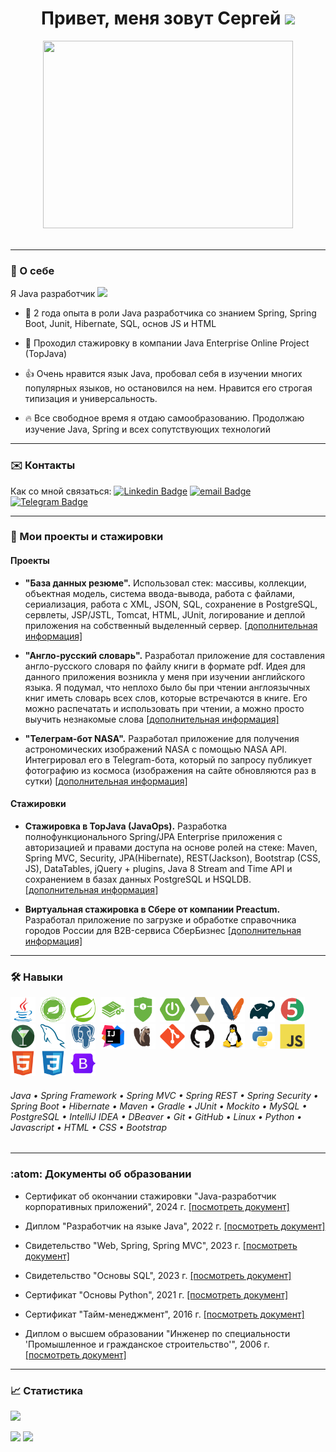<div id="header" align="center">
  <h1>
    Привет, меня зовут Сергей
    <img src="https://media.giphy.com/media/hvRJCLFzcasrR4ia7z/giphy.gif" width="30px"/>
  </h1>
</div>

<div id="picture" align="center">
  <img src="https://media.giphy.com/media/R03zWv5p1oNSQd91EP/giphy.gif" width="400" height="300"/>
</div>

<div id="view icon" align="center">
      <img src="https://komarev.com/ghpvc/?username=sng78&style=flat-square&color=blue" alt=""/>
</div>

---

### :man: О себе

Я Java разработчик <img src="https://media.giphy.com/media/WUlplcMpOCEmTGBtBW/giphy.gif" width="30">

- :herb: 2 года опыта в роли Java разработчика со знанием Spring, Spring Boot, Junit, Hibernate, SQL, основ JS и HTML

- :telescope: Проходил стажировку в компании Java Enterprise Online Project (TopJava)

- :thumbsup: Очень нравится язык Java, пробовал себя в изучении многих популярных языков, но остановился на нем. Нравится его строгая типизация и универсальность.

- :fire: Все свободное время я отдаю самообразованию. Продолжаю изучение Java, Spring и всех сопутствующих технологий

---

### :envelope: Контакты
Как со мной связаться:
 [![Linkedin Badge](https://img.shields.io/badge/-Linkedin-blue?style=flat&logo=Linkedin&logoColor=white)](https://www.linkedin.com/in/sngor/)
 [![email Badge](https://img.shields.io/badge/-Mail.ru-blue?style=flat&logo=Mail.Ru&logoColor=yellow)](mailto:sng78@list.ru)
 [![Telegram Badge](https://img.shields.io/badge/-Telegram-white?style=flat&logo=Telegram&logoColor=9cf)](https://t.me/sngor78)

---

### :pushpin: Мои проекты и стажировки

#### Проекты

- **"База данных резюме".** Использовал стек: массивы, коллекции, объектная модель, система ввода-вывода, работа с файлами, сериализация, работа с XML, JSON, SQL, сохранение в PostgreSQL, сервлеты, JSP/JSTL, Tomcat, HTML, JUnit, логирование и деплой приложения на собственный выделенный сервер. [[дополнительная информация]](https://github.com/sng78/BaseJava)

- **"Англо-русский словарь".** Разработал приложение для составления англо-русского словаря по файлу книги в формате pdf. Идея для данного приложения возникла у меня при изучении английского языка. Я подумал, что неплохо было бы при чтении англоязычных книг иметь словарь всех слов, которые встречаются в книге. Его можно распечатать и использовать при чтении, а можно просто выучить незнакомые слова [[дополнительная информация]](https://github.com/sng78/EnRuDictionary)

- **"Телеграм-бот NASA".** Разработал приложение для получения астрономических изображений NASA с помощью NASA API. Интегрировал его в Telegram-бота, который по запросу публикует фотографию из космоса (изображения на сайте обновляются раз в сутки) [[дополнительная информация]](https://github.com/sng78/PicFromNasa)

#### Стажировки

- **Стажировка в TopJava (JavaOps).** Разработка полнофункционального Spring/JPA Enterprise приложения c авторизацией и правами доступа на основе ролей на стеке: Maven, Spring MVC, Security, JPA(Hibernate), REST(Jackson), Bootstrap (CSS, JS), DataTables, jQuery + plugins, Java 8 Stream and Time API и сохранением в базах данных PostgreSQL и HSQLDB. [[дополнительная информация]](https://github.com/sng78/TopJava)

- **Виртуальная стажировка в Сбере от компании Preactum.** Разработал приложение по загрузке и обработке справочника городов России для B2B-сервиса СберБизнес [[дополнительная информация]](https://github.com/sng78/DirectoryOfCities)

---

### :hammer_and_wrench: Навыки

<div>
  <img src="https://github.com/devicons/devicon/blob/master/icons/java/java-original.svg" title="Java" alt="Java" width="40" height="40"/>&nbsp;
  <img src="https://github.com/sng78/SVG-icons/blob/main/Spring%20Framework.svg" title="Spring Framework" alt="Spring Framework" width="40" height="40"/>&nbsp;
  <img src="https://github.com/devicons/devicon/blob/master/icons/spring/spring-original.svg" title="Spring MVC" alt="Spring MVC" width="40" height="40"/>&nbsp;
  <img src="https://github.com/sng78/SVG-icons/blob/main/Spring%20REST%20Docs.svg" title="Spring REST" alt="Spring REST" width="40" height="40"/>&nbsp;
  <img src="https://github.com/sng78/SVG-icons/blob/main/Spring%20Security.svg" title="Spring Security" alt="Spring Security" width="40" height="40"/>&nbsp;
  <img src="https://github.com/sng78/SVG-icons/blob/main/Spring%20Boot.svg" title="Spring Boot" alt="Spring Boot" width="40" height="40"/>&nbsp;
  <img src="https://github.com/sng78/SVG-icons/blob/main/Hibernate.svg" title="Hibernate" alt="Hibernate" width="40" height="40"/>&nbsp;  
  <img src="https://github.com/sng78/SVG-icons/blob/main/Maven.svg" title="Maven" alt="Maven" width="40" height="40"/>&nbsp;
  <img src="https://github.com/devicons/devicon/blob/master/icons/gradle/gradle-original.svg" title="Gradle" alt="Gradle" width="40" height="40"/>&nbsp;
  <img src="https://github.com/sng78/SVG-icons/blob/main/JUnit5.svg" title="JUnit" alt="JUnit" width="40" height="40"/>&nbsp;
  <img src="https://github.com/sng78/SVG-icons/blob/main/Mockito.svg" title="Mockito" alt="Mockito" width="40" height="40"/>&nbsp;
  <img src="https://github.com/devicons/devicon/blob/master/icons/mysql/mysql-original.svg" title="MySQL" alt="MySQL" width="40" height="40"/>&nbsp;
  <img src="https://github.com/devicons/devicon/blob/master/icons/postgresql/postgresql-plain.svg" title="PostgreSQL" alt="PostgreSQL" width="40" height="40"/>&nbsp;
  <img src="https://github.com/devicons/devicon/blob/master/icons/intellij/intellij-original.svg" title="IntelliJ IDEA" alt="IntelliJ IDEA" width="40" height="40"/>&nbsp;
  <img src="https://github.com/sng78/SVG-icons/blob/main/DBeaver.svg" title="DBeaver" alt="DBeaver" width="40" height="40"/>&nbsp;
  <img src="https://github.com/devicons/devicon/blob/master/icons/git/git-original.svg" title="Git" alt="Git" width="40" height="40"/>&nbsp;
  <img src="https://github.com/devicons/devicon/blob/master/icons/github/github-original.svg" title="GitHub" alt="GitHub" width="40" height="40"/>&nbsp;
  <img src="https://github.com/devicons/devicon/blob/master/icons/linux/linux-original.svg" title="Linux" alt="Linux" width="40" height="40"/>&nbsp;
  <img src="https://github.com/devicons/devicon/blob/master/icons/python/python-original.svg" title="Python" alt="Python" width="40" height="40"/>&nbsp;
  <img src="https://github.com/devicons/devicon/blob/master/icons/javascript/javascript-original.svg" title="Javascript" alt="Javascript" width="40" height="40"/>&nbsp;
  <img src="https://github.com/devicons/devicon/blob/master/icons/html5/html5-original.svg" title="HTML" alt="HTML" width="40" height="40"/>&nbsp;
  <img src="https://github.com/devicons/devicon/blob/master/icons/css3/css3-original.svg" title="CSS" alt="CSS" width="40" height="40"/>&nbsp;
  <img src="https://github.com/devicons/devicon/blob/master/icons/bootstrap/bootstrap-original.svg" title="Bootstrap" alt="Bootstrap" width="40" height="40"/>&nbsp;
</div>

###### Java • Spring Framework • Spring MVC • Spring REST • Spring Security • Spring Boot • Hibernate • Maven • Gradle • JUnit • Mockito • MySQL • PostgreSQL • IntelliJ IDEA • DBeaver • Git • GitHub • Linux • Python • Javascript • HTML • CSS • Bootstrap

---

### :atom: Документы об образовании

- Сертификат об окончании стажировки "Java-разработчик корпоративных приложений", 2024 г. [[посмотреть документ]](https://javaops.ru/certificate/topjava?email=sng78@list.ru)

- Диплом "Разработчик на языке Java", 2022 г. [[посмотреть документ]](https://github.com/sng78/education/blob/main/%D0%94%D0%B8%D0%BF%D0%BB%D0%BE%D0%BC%20%D1%80%D0%B0%D0%B7%D1%80%D0%B0%D0%B1%D0%BE%D1%82%D1%87%D0%B8%D0%BA%20%D0%BD%D0%B0%20%D1%8F%D0%B7%D1%8B%D0%BA%D0%B5%20Java.png)

- Свидетельство "Web, Spring, Spring MVC", 2023 г. [[посмотреть документ]](https://github.com/sng78/education/blob/main/%D0%A1%D0%B2%D0%B8%D0%B4%D0%B5%D1%82%D0%B5%D0%BB%D1%8C%D1%81%D1%82%D0%B2%D0%BE%20Web%2C%20Spring%20%26%20Spring%20MVC.png)

- Свидетельство "Основы SQL", 2023 г. [[посмотреть документ]](https://github.com/sng78/education/blob/main/%D0%A1%D0%B2%D0%B8%D0%B4%D0%B5%D1%82%D0%B5%D0%BB%D1%8C%D1%81%D1%82%D0%B2%D0%BE%20%D0%9E%D1%81%D0%BD%D0%BE%D0%B2%D1%8B%20SQL.png)

- Сертификат "Основы Python", 2021 г. [[посмотреть документ]](https://github.com/sng78/education/blob/main/%D0%A1%D0%B5%D1%80%D1%82%D0%B8%D1%84%D0%B8%D0%BA%D0%B0%D1%82%20%D0%9F%D0%BE%D0%BA%D0%BE%D0%BB%D0%B5%D0%BD%D0%B8%D0%B5%20Python.png)

- Сертификат "Тайм-менеджмент", 2016 г. [[посмотреть документ]](https://github.com/sng78/education/blob/main/%D0%A1%D0%B5%D1%80%D1%82%D0%B8%D1%84%D0%B8%D0%BA%D0%B0%D1%82%20%D0%A2%D0%B0%D0%B9%D0%BC-%D0%BC%D0%B5%D0%BD%D0%B5%D0%B4%D0%B6%D0%BC%D0%B5%D0%BD%D1%82.png)

- Диплом о высшем образовании "Инженер по специальности 'Промышленное и гражданское строительство'", 2006 г. [[посмотреть документ]](https://github.com/sng78/education/blob/main/%D0%94%D0%B8%D0%BF%D0%BB%D0%BE%D0%BC%20%D0%B8%D0%BD%D0%B6%D0%B5%D0%BD%D0%B5%D1%80%D0%B0%20%D0%BF%D0%BE%20%D1%81%D0%BF%D0%B5%D1%86%D0%B8%D0%B0%D0%BB%D1%8C%D0%BD%D0%BE%D1%81%D1%82%D0%B8%20%D0%9F%D0%93%D0%A1.png)

---

### :chart_with_upwards_trend: Статистика

![](https://github-profile-summary-cards.vercel.app/api/cards/profile-details?username=sng78&theme=solarized_dark)

![](https://github-profile-summary-cards.vercel.app/api/cards/most-commit-language?username=sng78&theme=solarized_dark)
![](https://github-profile-summary-cards.vercel.app/api/cards/stats?username=sng78&theme=solarized_dark)
